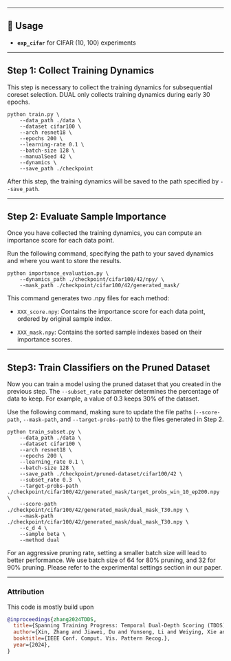 
---
## 🚀 Usage  
- **`exp_cifar`** for CIFAR (10, 100) experiments  

---
## Step 1: Collect Training Dynamics

This step is necessary to collect the training dynamics for subsequential coreset selection. DUAL only collects training dynamics during early 30 epochs.

```
python train.py \
    --data_path ./data \
    --dataset cifar100 \
    --arch resnet18 \
    --epochs 200 \
    --learning-rate 0.1 \
    --batch-size 128 \
    --manualSeed 42 \
    --dynamics \
    --save_path ./checkpoint
```

After this step, the training dynamics will be saved to the path specified by `--save_path`.

---

## Step 2: Evaluate Sample Importance

Once you have collected the training dynamics, you can compute an importance score for each data point. 

Run the following command, specifying the path to your saved dynamics and where you want to store the results.

```
python importance_evaluation.py \
    --dynamics_path ./checkpoint/cifar100/42/npy/ \
    --mask_path ./checkpoint/cifar100/42/generated_mask/
```
This command generates two .npy files for each method:

- `XXX_score.npy`: Contains the importance score for each data point, ordered by original sample index.

- `XXX_mask.npy`: Contains the sorted sample indexes based on their importance scores.


---

## Step3: Train Classifiers on the Pruned Dataset

Now you can train a model using the pruned dataset that you created in the previous step. The `--subset_rate` parameter determines the percentage of data to keep. For example, a value of 0.3 keeps 30% of the dataset.

Use the following command, making sure to update the file paths (`--score-path`, `--mask-path`, and `--target-probs-path`) to the files generated in Step 2.

```
python train_subset.py \
    --data_path ./data \
    --dataset cifar100 \
    --arch resnet18 \
    --epochs 200 \
    --learning_rate 0.1 \
    --batch-size 128 \
    --save_path ./checkpoint/pruned-dataset/cifar100/42 \
    --subset_rate 0.3  \
    --target-probs-path ./checkpoint/cifar100/42/generated_mask/target_probs_win_10_ep200.npy \
    --score-path ./checkpoint/cifar100/42/generated_mask/dual_mask_T30.npy \
    --mask-path ./checkpoint/cifar100/42/generated_mask/dual_mask_T30.npy \
    --c_d 4 \
    --sample beta \
    --method dual
```


For an aggressive pruning rate, setting a smaller batch size will lead to better performance. We use batch size of 64 for 80% pruning, and 32 for 90% pruning. Please refer to the experimental settings section in our paper.




---
### Attribution

This code is mostly build upon 
```bibtex
@inproceedings{zhang2024TDDS,
  title={Spanning Training Progress: Temporal Dual-Depth Scoring (TDDS) for Enhanced Dataset Pruning},
  author={Xin, Zhang and Jiawei, Du and Yunsong, Li and Weiying, Xie and Joey Tianyi Zhou},
  booktitle={IEEE Conf. Comput. Vis. Pattern Recog.},
  year={2024},
}
```
